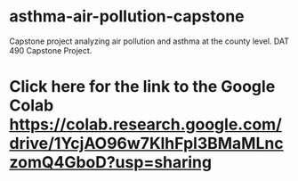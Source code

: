 # asthma-air-pollution-capstone
Capstone project analyzing air pollution and asthma at the county level. DAT 490 Capstone Project.

# Click here for the link to the Google Colab https://colab.research.google.com/drive/1YcjAO96w7KlhFpl3BMaMLnczomQ4GboD?usp=sharing
